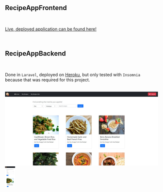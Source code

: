 ## RecipeAppFrontend
<br/>

[Live, deployed application can be found here!](https://recipe-app-fe13.netlify.app)

<br/>


## RecipeAppBackend
<br/>

Done in `Laravel`, deployed on [Heroku](https://recipes-app-be.herokuapp.com/), but only tested with `Insomnia` because that was required for this project.
<br/><br/>

<img src="https://raw.githubusercontent.com/HeidiDragomir/Recipe-App-frontend/main/src/assets/main-page.jpg" style="width: auto; height: auto">

<img src="https://raw.githubusercontent.com/HeidiDragomir/Recipe-App-frontend/main/src/assets/main-page-mobilversion.jpg" width="auto" height="70">

